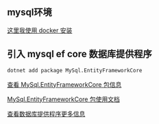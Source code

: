 
## mysql环境

[这里我使用 docker 安装](/MySql/00_docker%20%E7%8E%AF%E5%A2%83%E5%BF%AB%E9%80%9F%E4%BD%BF%E7%94%A8%E6%95%99%E7%A8%8B)


## 引入 mysql ef core 数据库提供程序

```sh
dotnet add package MySql.EntityFrameworkCore
```

[查看 MySql.EntityFrameworkCore 包信息](https://www.nuget.org/packages/MySql.EntityFrameworkCore#readme-body-tab)


[MySql.EntityFrameworkCore 包使用文档](https://dev.mysql.com/doc/connector-net/en/connector-net-entityframework-core.html)


[查看数据库提供程序更多信息](https://learn.microsoft.com/zh-cn/ef/core/providers/?source=recommendations&tabs=dotnet-core-cli)
  